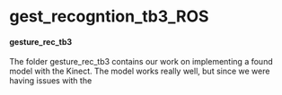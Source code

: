 # gest_recogntion_tb3_ROS

<h4>gesture_rec_tb3</h4>
The folder gesture_rec_tb3 contains our work on implementing a found model with the Kinect. The model works really well, 
but since we were having issues with the 
